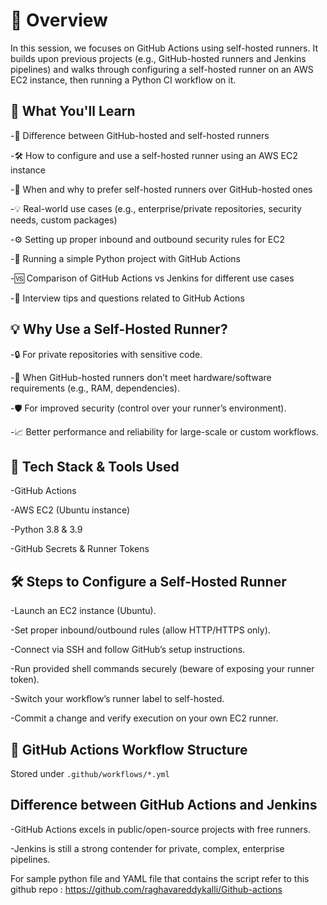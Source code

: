 # 🚀 Overview

In this session, we focuses on GitHub Actions using self-hosted runners. It builds upon previous projects (e.g., GitHub-hosted runners and Jenkins pipelines) and walks through configuring a self-hosted runner on an AWS EC2 instance, then running a Python CI workflow on it.

## 📌 What You'll Learn

-📖 Difference between GitHub-hosted and self-hosted runners

-🛠️ How to configure and use a self-hosted runner using an AWS EC2 instance

-🔐 When and why to prefer self-hosted runners over GitHub-hosted ones

-💡 Real-world use cases (e.g., enterprise/private repositories, security needs, custom packages)

-⚙️ Setting up proper inbound and outbound security rules for EC2

-🧪 Running a simple Python project with GitHub Actions

-🆚 Comparison of GitHub Actions vs Jenkins for different use cases

-🎯 Interview tips and questions related to GitHub Actions

## 💡 Why Use a Self-Hosted Runner?

-🔒 For private repositories with sensitive code.

-🧠 When GitHub-hosted runners don’t meet hardware/software requirements (e.g., RAM, dependencies).

-🛡️ For improved security (control over your runner’s environment).

-📈 Better performance and reliability for large-scale or custom workflows.

## 🧰 Tech Stack & Tools Used

-GitHub Actions

-AWS EC2 (Ubuntu instance)

-Python 3.8 & 3.9

-GitHub Secrets & Runner Tokens

## 🛠️ Steps to Configure a Self-Hosted Runner

-Launch an EC2 instance (Ubuntu).

-Set proper inbound/outbound rules (allow HTTP/HTTPS only).

-Connect via SSH and follow GitHub’s setup instructions.

-Run provided shell commands securely (beware of exposing your runner token).

-Switch your workflow’s runner label to self-hosted.

-Commit a change and verify execution on your own EC2 runner.

## 🔄 GitHub Actions Workflow Structure

Stored under ```.github/workflows/*.yml```

## Difference between GitHub Actions and Jenkins

-GitHub Actions excels in public/open-source projects with free runners.

-Jenkins is still a strong contender for private, complex, enterprise pipelines.


For sample python file and YAML file that contains the script refer to this github repo : https://github.com/raghavareddykalli/Github-actions

